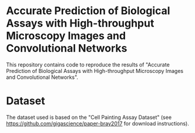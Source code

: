 # Accurate Prediction of Biological Assays with High-throughput Microscopy Images and Convolutional Networks
This repository contains code to reproduce the results of "Accurate Prediction of Biological Assays with High-throughput Microscopy Images and Convolutional Networks".

# Dataset
The dataset used is based on the "Cell Painting Assay Dataset" (see https://github.com/gigascience/paper-bray2017 for download instructions). 
